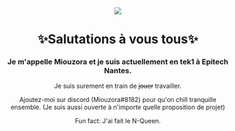 <div align="center">
  <img src="https://medias.spotern.com/spots/w640/70/70614-1532336916.jpg">
<h1>✨Salutations à vous tous✨</h1>
<h3>Je m'appelle Miouzora et je suis actuellement en tek1 à Epitech Nantes.
  </h3>
<p>Je suis surement en train de <strike>jouer</strike> travailler.</p>
<p>Ajoutez-moi sur discord (Miouzora#8182) pour qu'on chill tranquille ensemble. (Je suis aussi ouverte à n'importe quelle proposition de projet)</p>
<p>Fun fact: J'ai fait le N-Queen.</p>
<div align="center">
<!--
**Miou-zora/Miou-zora** is a ✨ _special_ ✨ repository because its `README.md` (this file) appears on your GitHub profile.

Here are some ideas to get you started:

- 💬 Ask me about ...
- 📫 How to reach me: ...
- 😄 Pronouns: ...
- ⚡ Fun fact: ...+
-->
